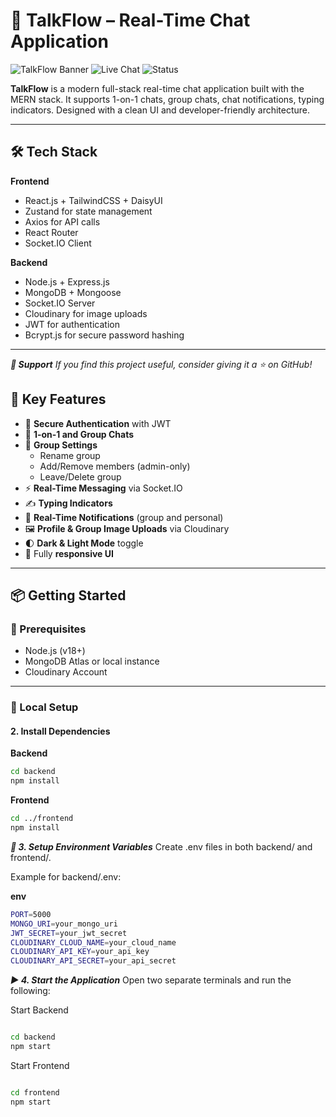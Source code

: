 # 💬 TalkFlow – Real-Time Chat Application

![TalkFlow Banner](https://img.shields.io/badge/MERN-Stack-blue.svg) ![Live Chat](https://img.shields.io/badge/Real--Time-Enabled-brightgreen) ![Status](https://img.shields.io/badge/Status-Under%20Development-orange)

**TalkFlow** is a modern full-stack real-time chat application built with the MERN stack. It supports 1-on-1 chats, group chats, chat notifications, typing indicators. Designed with a clean UI and developer-friendly architecture.

---

## 🛠️ Tech Stack

**Frontend**  
- React.js + TailwindCSS + DaisyUI  
- Zustand for state management  
- Axios for API calls  
- React Router  
- Socket.IO Client

**Backend**  
- Node.js + Express.js  
- MongoDB + Mongoose  
- Socket.IO Server  
- Cloudinary for image uploads  
- JWT for authentication  
- Bcrypt.js for secure password hashing

---

***💖 Support***
*If you find this project useful, consider giving it a ⭐ on GitHub!*

## 🔑 Key Features

- 🔐 **Secure Authentication** with JWT
- 💬 **1-on-1 and Group Chats**
- 👥 **Group Settings**
  - Rename group
  - Add/Remove members (admin-only)
  - Leave/Delete group
- ⚡ **Real-Time Messaging** via Socket.IO
- ✍️ **Typing Indicators**
- 🔔 **Real-Time Notifications** (group and personal)
- 🖼️ **Profile & Group Image Uploads** via Cloudinary
- 🌓 **Dark & Light Mode** toggle
- 📱 Fully **responsive UI**
---

## 📦 Getting Started

### 🔧 Prerequisites

- Node.js (v18+)
- MongoDB Atlas or local instance
- Cloudinary Account

---

### 🚀 Local Setup

#### 2. Install Dependencies

**Backend**
```bash
cd backend
npm install

```
**Frontend**

```bash
cd ../frontend
npm install
```
***🔐 3. Setup Environment Variables***
Create .env files in both backend/ and frontend/.

Example for backend/.env:

**env**
```bash
PORT=5000
MONGO_URI=your_mongo_uri
JWT_SECRET=your_jwt_secret
CLOUDINARY_CLOUD_NAME=your_cloud_name
CLOUDINARY_API_KEY=your_api_key
CLOUDINARY_API_SECRET=your_api_secret
```

***▶️ 4. Start the Application***
Open two separate terminals and run the following:

Start Backend

```bash

cd backend
npm start
```
Start Frontend

```bash

cd frontend
npm start
```
